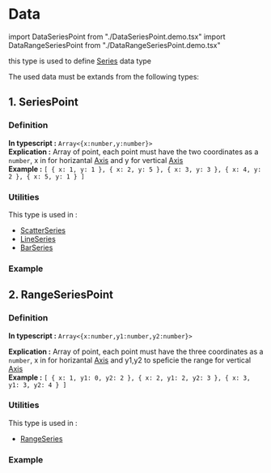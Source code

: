 # Data

import DataSeriesPoint from "./DataSeriesPoint.demo.tsx"
import DataRangeSeriesPoint from "./DataRangeSeriesPoint.demo.tsx"

this type is used to define [Series](../100_series/000_intro.md) data type

The used data must be extands from the following types:

## 1. SeriesPoint

### Definition

**In typescript :** `Array<{x:number,y:number}>`<br/>
**Explication :** Array of point, each point must have the two coordinates as a `number`, x in for horizantal [Axis](../200_axes/000_intro.md) and y for vertical [Axis](../200_axes/000_intro.md)<br/>
**Example :**
`[ { x: 1, y: 1 }, { x: 2, y: 5 }, { x: 3, y: 3 }, { x: 4, y: 2 }, { x: 5, y: 1 } ] `

### Utilities

This type is used in :

- [ScatterSeries](../100_series/100_scatterSeries.md)
- [LineSeries](../100_series/200_lineSeries.md)
- [BarSeries](../100_series/300_barSeries.md)

### Example

<DataSeriesPoint/>

## 2. RangeSeriesPoint

### Definition

**In typescript :** `Array<{x:number,y1:number,y2:number}>`<br/>

**Explication :** Array of point, each point must have the three coordinates as a `number`, x in for horizantal [Axis](../200_axes/000_intro.md) and y1,y2 to speficie the range for vertical [Axis](../200_axes/000_intro.md)<br/>
**Example :**
`[ { x: 1, y1: 0, y2: 2 }, { x: 2, y1: 2, y2: 3 }, { x: 3, y1: 3, y2: 4 } ]`

### Utilities

This type is used in :

- [RangeSeries](../100_series/500_rangeSeries.md)

### Example

<DataRangeSeriesPoint/>
